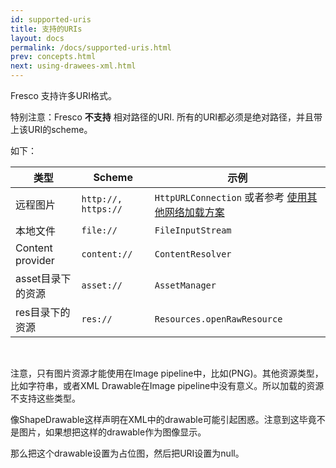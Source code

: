 ```yaml
---
id: supported-uris
title: 支持的URIs
layout: docs
permalink: /docs/supported-uris.html
prev: concepts.html
next: using-drawees-xml.html
---
```


Fresco 支持许多URI格式。

特别注意：Fresco **不支持** 相对路径的URI. 所有的URI都必须是绝对路径，并且带上该URI的scheme。

如下：


| 类型 | Scheme | 示例 |
| ---------------- | ------- | ------------- |
| 远程图片 | `http://,` `https://` | `HttpURLConnection` 或者参考 [使用其他网络加载方案](using-other-network-layers.html) |
| 本地文件 | `file://` | `FileInputStream` | 
| Content provider | `content://` | `ContentResolver` |
| asset目录下的资源 | `asset://` | `AssetManager` |
| res目录下的资源 | `res://` | `Resources.openRawResource` |


<br/>

注意，只有图片资源才能使用在Image
pipeline中，比如(PNG)。其他资源类型，比如字符串，或者XML Drawable在Image
pipeline中没有意义。所以加载的资源不支持这些类型。

像ShapeDrawable这样声明在XML中的drawable可能引起困惑。注意到这毕竟不是图片，如果想把这样的drawable作为图像显示。

那么把这个drawable设置为占位图，然后把URI设置为null。
